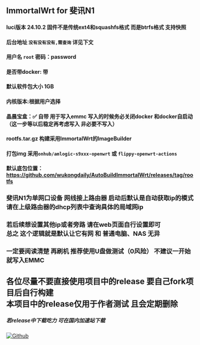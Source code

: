 ## ImmortalWrt for 斐讯N1
#### luci版本 24.10.2 固件不是传统ext4和squashfs格式 而是btrfs格式 支持快照
#### 后台地址 `没有没有没有,需查询` 详见下文
#### 用户名 `root` 密码：password
#### 是否带docker: 带
#### 默认软件包大小 1GB
#### 内核版本:根据用户选择
#### 晶晨宝盒：✅ 自带 用于写入emmc 写入的时候务必关闭docker 和docker自启动 （这一步等以后稳定再考虑写入 非必要不写入）
#### rootfs.tar.gz 构建采用ImmortalWrt的ImageBuilder
#### 打包img 采用`onhub/amlogic-s9xxx-openwrt` 或 `flippy-openwrt-actions`
#### 默认底包位置：https://github.com/wukongdaily/AutoBuildImmortalWrt/releases/tag/rootfs


### 斐讯N1为单网口设备 网线接上路由器 启动后默认是自动获取ip的模式<br> 请在上级路由器的dhcp列表中查询具体的局域网ip
### 若后续想设置其他ip或者旁路 请在web页面自行设置即可 <br> 总之 这个逻辑就是默认让它有网 和 普通电脑、NAS 无异
### 一定要阅读清楚 再刷机 推荐使用U盘做测试（0风险） 不建议一开始就写入EMMC
## 各位尽量不要直接使用项目中的release 要自己fork项目后自行构建  <br> 本项目中的release仅用于作者测试 且会定期删除
##### 若release中下载吃力 可在国内加速站下载 
[![Github](https://img.shields.io/badge/Release文件可在国内加速站下载-FC7C0D?logo=github&logoColor=fff&labelColor=000&style=for-the-badge)](https://wkdaily.cpolar.top/archives/1) 
